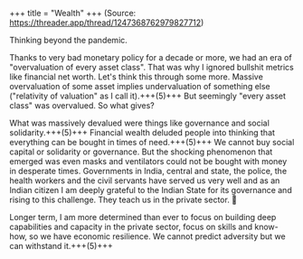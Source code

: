 +++
title = "Wealth"
+++
(Source: https://threader.app/thread/1247368762979827712)

Thinking beyond the pandemic.

Thanks to very bad monetary policy for a decade or more, we had an era of "overvaluation of every asset class". That was why I ignored bullshit metrics like financial net worth. Let's think this through some more. Massive overvaluation of some asset implies undervaluation of something else ("relativity of valuation" as I call it).+++(5)+++ But seemingly "every asset class" was overvalued. So what gives? 

What was massively devalued were things like governance and social solidarity.+++(5)+++ Financial wealth deluded people into thinking that everything can be bought in times of need.+++(5)+++ We cannot buy social capital or solidarity or governance. But the shocking phenomenon that emerged was even masks and ventilators could not be bought with money in desperate times. Governments in India, central and state, the police, the health workers and the civil servants have served us very well and as an Indian citizen I am deeply grateful to the Indian State for its governance and rising to this challenge. They teach us in the private sector. 🙏

Longer term, I am more determined than ever to focus on building deep capabilities and capacity in the private sector, focus on skills and know-how, so we have economic resilience. We cannot predict adversity but we can withstand it.+++(5)+++